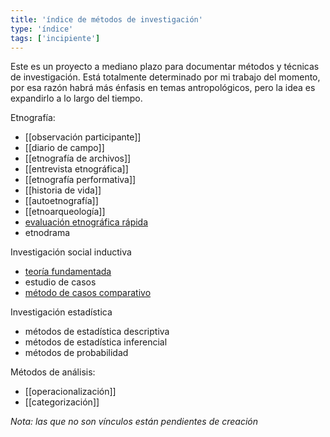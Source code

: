 ```yaml
---
title: 'índice de métodos de investigación'
type: 'índice'
tags: ['incipiente']
---
```


Este es un proyecto a mediano plazo para documentar métodos y técnicas de investigación. Está totalmente determinado por mi trabajo del momento, por esa razón habrá más énfasis en temas antropológicos, pero la idea es expandirlo a lo largo del tiempo.

Etnografía:

- [[observación participante]]
- [[diario de campo]]
- [[etnografía de archivos]]
- [[entrevista etnográfica]]
- [[etnografía performativa]]
- [[historia de vida]]
- [[autoetnografía]]
- [[etnoarqueología]]
- [evaluación etnográfica rápida](https://www.researchgate.net/publication/339819170_Rapid_Ethnographic_Assessments_A_Practical_Approach_and_Toolkit_For_Collaborative_Community_Research)
- etnodrama

Investigación social inductiva

- [teoría fundamentada](https://www.researchgate.net/publication/294424440_What_is_grounded_theory#pf2)
- estudio de casos
- [método de casos comparativo](https://www.unicef-irc.org/publications/754-comparative-case-studies-methodological-briefs-impact-evaluation-no-9.html)

Investigación estadística

- métodos de estadística descriptiva
- métodos de estadística inferencial
- métodos de probabilidad

Métodos de análisis:

- [[operacionalización]]
- [[categorización]]


*Nota: las que no son vínculos están pendientes de creación*

